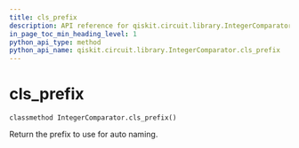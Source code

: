 ```yaml
---
title: cls_prefix
description: API reference for qiskit.circuit.library.IntegerComparator.cls_prefix
in_page_toc_min_heading_level: 1
python_api_type: method
python_api_name: qiskit.circuit.library.IntegerComparator.cls_prefix
---
```


# cls\_prefix

<span id="qiskit.circuit.library.IntegerComparator.cls_prefix" />

`classmethod IntegerComparator.cls_prefix()`

Return the prefix to use for auto naming.

